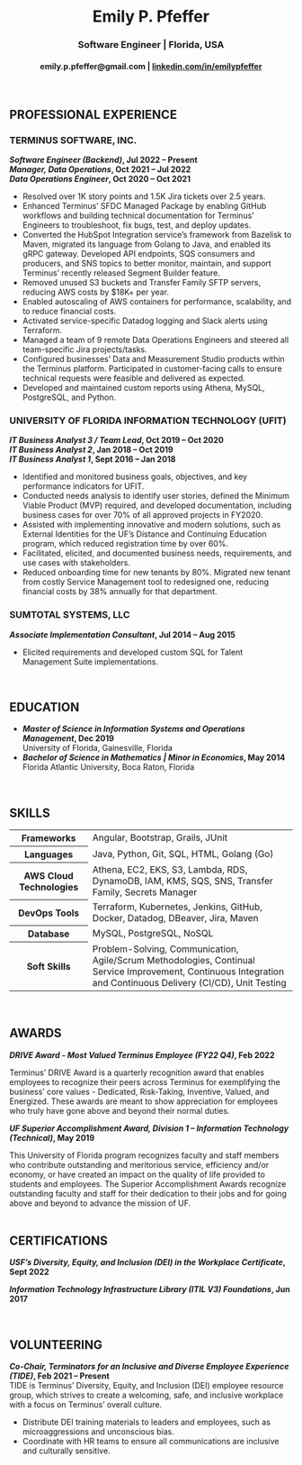 <h1 align="center">Emily P. Pfeffer</h1>
<h3 align="center">Software Engineer  |  Florida, USA</h3>
<h4 align="center">emily.p.pfeffer@gmail.com | <a href="https://www.linkedin.com/in/emilypfeffer">linkedin.com/in/emilypfeffer</a></h4>

<br>

## PROFESSIONAL EXPERIENCE

### TERMINUS SOFTWARE, INC.

**_Software Engineer (Backend)_, Jul 2022 &ndash; Present**<br>
**_Manager, Data Operations_, Oct 2021 &ndash; Jul 2022**<br>
**_Data Operations Engineer_, Oct 2020 &ndash; Oct 2021**<br>

- Resolved over 1K story points and 1.5K Jira tickets over 2.5 years.
- Enhanced Terminus’ SFDC Managed Package by enabling GitHub workflows and building technical documentation for Terminus’ Engineers to troubleshoot, fix bugs, test, and deploy updates.  
- Converted the HubSpot Integration service’s framework from Bazelisk to Maven, migrated its language from Golang to Java, and enabled its gRPC gateway. Developed API endpoints, SQS consumers and producers, and SNS topics to better monitor, maintain, and support Terminus’ recently released Segment Builder feature. 
- Removed unused S3 buckets and Transfer Family SFTP servers, reducing AWS costs by $18K+ per year. 
- Enabled autoscaling of AWS containers for performance, scalability, and to reduce financial costs. 
- Activated service-specific Datadog logging and Slack alerts using Terraform. 
- Managed a team of 9 remote Data Operations Engineers and steered all team-specific Jira projects/tasks. 
- Configured businesses’ Data and Measurement Studio products within the Terminus platform. Participated in customer-facing calls to ensure technical requests were feasible and delivered as expected. 
- Developed and maintained custom reports using Athena, MySQL, PostgreSQL, and Python. 

### UNIVERSITY OF FLORIDA INFORMATION TECHNOLOGY (UFIT)
**_IT Business Analyst 3 / Team Lead_, Oct 2019 &ndash; Oct 2020**<br>
**_IT Business Analyst 2_, Jan 2018 &ndash; Oct 2019**<br>
**_IT Business Analyst 1_, Sept 2016 &ndash; Jan 2018**<br>

- Identified and monitored business goals, objectives, and key performance indicators for UFIT. 
- Conducted needs analysis to identify user stories, defined the Minimum Viable Product (MVP) required, and developed documentation, including business cases for over 70% of all approved projects in FY2020.  
- Assisted with implementing innovative and modern solutions, such as External Identities for the UF’s Distance and Continuing Education program, which reduced registration time by over 60%. 
- Facilitated, elicited, and documented business needs, requirements, and use cases with stakeholders. 
- Reduced onboarding time for new tenants by 80%. Migrated new tenant from costly Service Management tool to redesigned one, reducing financial costs by 38% annually for that department. 

### SUMTOTAL SYSTEMS, LLC

**_Associate Implementation Consultant_, Jul 2014 &ndash; Aug 2015**<br>
- Elicited requirements and developed custom SQL for Talent Management Suite implementations.

<br>

## EDUCATION
- **_Master of Science in Information Systems and Operations Management_, Dec 2019**<br>University of Florida, Gainesville, Florida
- **_Bachelor of Science in Mathematics | Minor in Economics_, May 2014**<br>Florida Atlantic University, Boca Raton, Florida

<br>

## SKILLS

<table>
	<tr>
		<th>Frameworks</th>
		<td>Angular, Bootstrap, Grails, JUnit</td>
	</tr>
	<tr>
		<th>Languages</th>
		<td>Java, Python, Git, SQL, HTML, Golang (Go)</td>
	</tr>
	<tr>
		<th>AWS Cloud Technologies</th>
		<td>Athena, EC2, EKS, S3, Lambda, RDS, DynamoDB, IAM, KMS, SQS, SNS, Transfer Family, Secrets Manager</td>
	</tr>
	<tr>
		<th>DevOps Tools</th>
		<td>Terraform, Kubernetes, Jenkins, GitHub, Docker, Datadog, DBeaver, Jira, Maven</td>
	</tr>
	<tr>
		<th>Database</th>
		<td>MySQL, PostgreSQL, NoSQL</td>
	</tr>
	<tr>
		<th>Soft Skills</th>
		<td>Problem-Solving, Communication, Agile/Scrum Methodologies, Continual Service Improvement, Continuous Integration and Continuous Delivery (CI/CD), Unit Testing</td>
	</tr>
</table>
<br>

## AWARDS
**_DRIVE Award - Most Valued Terminus Employee (FY22 Q4)_, Feb 2022**

Terminus’ DRIVE Award is a quarterly recognition award that enables employees to recognize their peers across Terminus for exemplifying the business’ core values - Dedicated, Risk-Taking, Inventive, Valued, and Energized. These awards are meant to show appreciation for employees who truly have gone above and beyond their normal duties.<br>


**_UF Superior Accomplishment Award, Division 1 – Information Technology (Technical)_, May 2019**

This University of Florida program recognizes faculty and staff members who contribute outstanding and meritorious service, efficiency and/or economy, or have created an impact on the quality of life provided to students and employees. The Superior Accomplishment Awards recognize outstanding faculty and staff for their dedication to their jobs and for going above and beyond to advance the mission of UF.<br><br>

## CERTIFICATIONS
**_USF’s Diversity, Equity, and Inclusion (DEI) in the Workplace Certificate_, Sept 2022**

**_Information Technology Infrastructure Library (ITIL V3) Foundations_, Jun 2017**

<br>

## VOLUNTEERING
**_Co-Chair, Terminators for an Inclusive and Diverse Employee Experience (TIDE)_, Feb 2021 &ndash; Present**<br>
TIDE is Terminus’ Diversity, Equity, and Inclusion (DEI) employee resource group, which strives to create a welcoming, safe, and inclusive workplace with a focus on Terminus’ overall culture.
- Distribute DEI training materials to leaders and employees, such as microaggressions and unconscious bias.
- Coordinate with HR teams to ensure all communications are inclusive and culturally sensitive.
